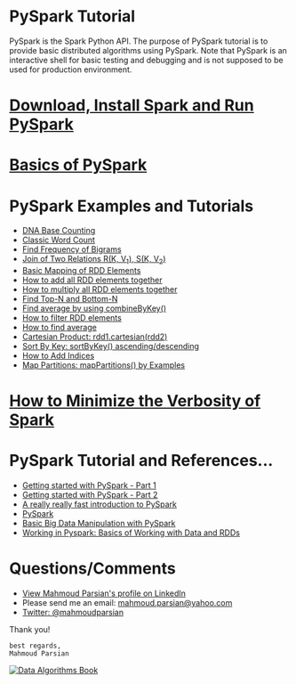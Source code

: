 PySpark Tutorial
================
PySpark is the Spark Python API.  The purpose of PySpark tutorial is to 
provide basic distributed algorithms using PySpark. Note that PySpark is 
an interactive shell for basic testing and debugging and is not supposed 
to be used for production environment.

[Download, Install Spark and Run PySpark](./howto/download_install_run_spark.md) 
================================================================================

[Basics of PySpark](./howto/README.md) 
======================================


PySpark Examples and Tutorials
==============================
* [DNA Base Counting](./tutorial/dna-basecount/README.md)
* [Classic Word Count](./tutorial/wordcount)
* [Find Frequency of Bigrams](./tutorial/bigrams)
* [Join of Two Relations R(K, V<sub>1</sub>), S(K, V<sub>2</sub>)](./tutorial/basic-join)
* [Basic Mapping of RDD Elements](./tutorial/basic-map)
* [How to add all RDD elements together](./tutorial/basic-sum)
* [How to multiply all RDD elements together](./tutorial/basic-multiply)
* [Find Top-N and Bottom-N](./tutorial/top-N)
* [Find average by using combineByKey()](./tutorial/combine-by-key)
* [How to filter RDD elements](./tutorial/basic-filter)
* [How to find average](./tutorial/basic-average)
* [Cartesian Product: rdd1.cartesian(rdd2)](./tutorial/cartesian)
* [Sort By Key: sortByKey() ascending/descending](./tutorial/basic-sort)
* [How to Add Indices](./tutorial/add-indices)
* [Map Partitions: mapPartitions() by Examples](./tutorial/map-partitions/README.md)

[How to Minimize the Verbosity of Spark](./howto/minimize_verbosity.md) 
=======================================================================

PySpark Tutorial and References...
===================================
* [Getting started with PySpark - Part 1](http://www.mccarroll.net/blog/pyspark/)
* [Getting started with PySpark - Part 2](http://www.mccarroll.net/blog/pyspark2/index.html)
* [A really really fast introduction to PySpark](http://www.slideshare.net/hkarau/a-really-really-fast-introduction-to-py-spark-lightning-fast-cluster-computing-with-python-1)
* [PySpark](http://www.slideshare.net/thegiivee/pysaprk?qid=81cf1b31-8b19-4570-89a5-21d03cad6ecd&v=default&b=&from_search=9)
* [Basic Big Data Manipulation with PySpark](http://bigdatasciencebootcamp.com/posts/Part_3/basic_big_data.html)
* [Working in Pyspark: Basics of Working with Data and RDDs](http://www.learnbymarketing.com/618/pyspark-rdd-basics-examples/)

Questions/Comments
==================
* [View Mahmoud Parsian's profile on LinkedIn](http://www.linkedin.com/in/mahmoudparsian)
* Please send me an email: mahmoud.parsian@yahoo.com
* [Twitter: @mahmoudparsian](http://twitter.com/mahmoudparsian) 

Thank you!

````
best regards,
Mahmoud Parsian
````

[![Data Algorithms Book](https://github.com/mahmoudparsian/data-algorithms-book/blob/master/misc/large-image.jpg)](http://shop.oreilly.com/product/0636920033950.do) 
